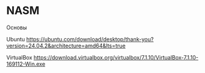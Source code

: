 # NASM
Основы

Ubuntu
https://ubuntu.com/download/desktop/thank-you?version=24.04.2&architecture=amd64&lts=true

VirtualBox
https://download.virtualbox.org/virtualbox/7.1.10/VirtualBox-7.1.10-169112-Win.exe
